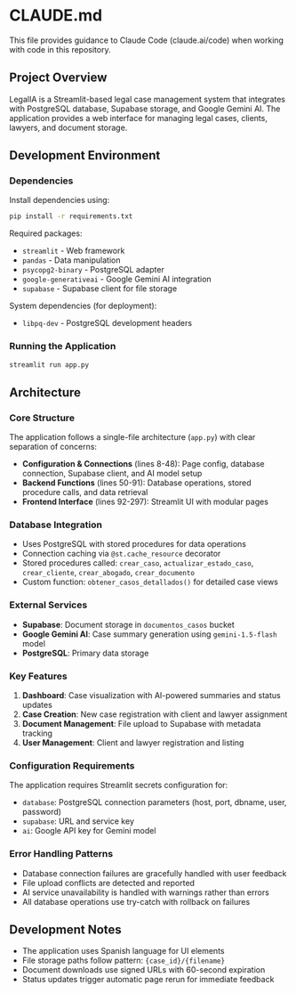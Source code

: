 # CLAUDE.md

This file provides guidance to Claude Code (claude.ai/code) when working with code in this repository.

## Project Overview

LegalIA is a Streamlit-based legal case management system that integrates with PostgreSQL database, Supabase storage, and Google Gemini AI. The application provides a web interface for managing legal cases, clients, lawyers, and document storage.

## Development Environment

### Dependencies
Install dependencies using:
```bash
pip install -r requirements.txt
```

Required packages:
- `streamlit` - Web framework
- `pandas` - Data manipulation
- `psycopg2-binary` - PostgreSQL adapter
- `google-generativeai` - Google Gemini AI integration
- `supabase` - Supabase client for file storage

System dependencies (for deployment):
- `libpq-dev` - PostgreSQL development headers

### Running the Application
```bash
streamlit run app.py
```

## Architecture

### Core Structure
The application follows a single-file architecture (`app.py`) with clear separation of concerns:

- **Configuration & Connections** (lines 8-48): Page config, database connection, Supabase client, and AI model setup
- **Backend Functions** (lines 50-91): Database operations, stored procedure calls, and data retrieval
- **Frontend Interface** (lines 92-297): Streamlit UI with modular pages

### Database Integration
- Uses PostgreSQL with stored procedures for data operations
- Connection caching via `@st.cache_resource` decorator
- Stored procedures called: `crear_caso`, `actualizar_estado_caso`, `crear_cliente`, `crear_abogado`, `crear_documento`
- Custom function: `obtener_casos_detallados()` for detailed case views

### External Services
- **Supabase**: Document storage in `documentos_casos` bucket
- **Google Gemini AI**: Case summary generation using `gemini-1.5-flash` model
- **PostgreSQL**: Primary data storage

### Key Features
1. **Dashboard**: Case visualization with AI-powered summaries and status updates
2. **Case Creation**: New case registration with client and lawyer assignment  
3. **Document Management**: File upload to Supabase with metadata tracking
4. **User Management**: Client and lawyer registration and listing

### Configuration Requirements
The application requires Streamlit secrets configuration for:
- `database`: PostgreSQL connection parameters (host, port, dbname, user, password)
- `supabase`: URL and service key
- `ai`: Google API key for Gemini model

### Error Handling Patterns
- Database connection failures are gracefully handled with user feedback
- File upload conflicts are detected and reported
- AI service unavailability is handled with warnings rather than errors
- All database operations use try-catch with rollback on failures

## Development Notes

- The application uses Spanish language for UI elements
- File storage paths follow pattern: `{case_id}/{filename}`
- Document downloads use signed URLs with 60-second expiration
- Status updates trigger automatic page rerun for immediate feedback